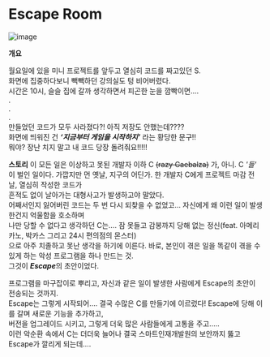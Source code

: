 # Escape Room

![image](https://github.com/2023-SMHRD-IS-BigData2/Escape/assets/145406223/8b3090ee-a394-4d82-95aa-88fb50fccee2)


**개요**

월요일에 있을 미니 프로젝트를 앞두고 열심히 코드를 짜고있던 S.  
화면에 집중하다보니 빽빽하던 강의실도 텅 비어버렸다.  
시간은 10시, 슬슬 집에 갈까 생각하면서 피곤한 눈을 깜빡이면….  
.  
.  
.  
만들었던 코드가 모두 사라졌다?! 아직 저장도 안했는데????  
화면에 띄워진 건 ***‘지금부터 게임을 시작하지’*** 라는 황당한 문구!!  
뭐야? 장난 치지 말고 내 코드 당장 돌려줘요!!!!!
  
    
**스토리**
이 모든 일은 이상하고 못된 개발자 이하 C ~~(razy Gaebalza)~~ 가, 아니. C *'들'* 이 벌인 일이다.
가깝지만 먼 옛날, 지구의 어딘가. 한 개발자 C에게 프로젝트 마감 전 날, 열심히 작성한 코드가  
흔적도 없이 날아가는 대형사고가 발생하고야 말았다.  
어째서인지 잃어버린 코드는 두 번 다시 되찾을 수 없었고... 자신에게 왜 이런 일이 발생한건지 억울함을 호소하며  
나만 당할 수 없다고 생각하던 C는…. 잠 못들고 감봉까지 당해 없는 정신(feat. 아메리카노, 박카스 그리고 24시 편의점의 몬스터)  
으로 아주 치졸하고 못난 생각을 하기에 이른다. 바로, 본인이 겪은 일을 똑같이 겪을 수 있게 하는 악성 프로그램을 하나 만드는 것.  
그것이 ***Escape***의 초안이었다.

프로그램을 마구잡이로 뿌리고, 자신과 같은 일이 발생한 사람에게 Escape의 초안이 전송되는 것까지.  
Escape는 그렇게 시작되어…. 결국 수많은 C를 만들기에 이르렀다! Escape에 당해 이를 갈며 새로운 기능을 추가하고,  
버전을 업그레이드 시키고, 그렇게 더욱 많은 사람들에게 고통을 주고…..  
이런 악순환 속에서 C는 더더욱 늘어나 결국 스마트인재개발원의 보안까지 뚫고 Escape가 깔리게 되는데….
